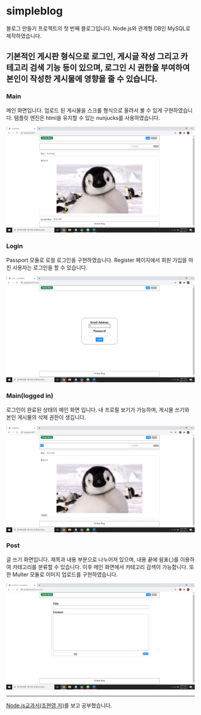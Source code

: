 # simpleblog

블로그 만들기 프로젝트의 첫 번째 블로그입니다.
Node.js와 관계형 DB인 MySQL로 제작하였습니다.

기본적인 게시판 형식으로 로그인, 게시글 작성 그리고 카테고리 검색 기능 등이 있으며,
로그인 시 권한을 부여하여 본인이 작성한 게시물에 영향을 줄 수 있습니다.
---

### Main
메인 화면입니다. 업로드 된 게시물을 스크롤 형식으로 올려서 볼 수 있게 구현하였습니다.
템플릿 엔진은 html을 유지할 수 있는 nunjucks를 사용하였습니다.

![main](./readmeImg/main.png)

### Login
Passport 모듈로 로컬 로그인을 구현하였습니다.
Register 페이지에서 회원 가입을 마친 사용자는 로그인을 할 수 있습니다.

![login](./readmeImg/login.png)

### Main(logged in)
로그인이 완료된 상태의 메인 화면 입니다. 내 프로필 보기가 가능하며,
게시물 쓰기와 본인 게시물의 삭제 권한이 생깁니다.

![main(loggedin)](./readmeImg/main_loggedin.png)

### Post
글 쓰기 화면입니다. 제목과 내용 부분으로 나누어져 있으며,
내용 끝에 쉼표(,)를 이용하여 카테고리를 분류할 수 있습니다.
이후 메인 화면에서 카테고리 검색이 가능합니다.
또한 Multer 모듈로 이미지 업로드를 구현하였습니다.

![post](./readmeImg/post.png)

---
[Node.js교과서(조현영 저)](https://www.zerocho.com/books)를 보고 공부했습니다.

